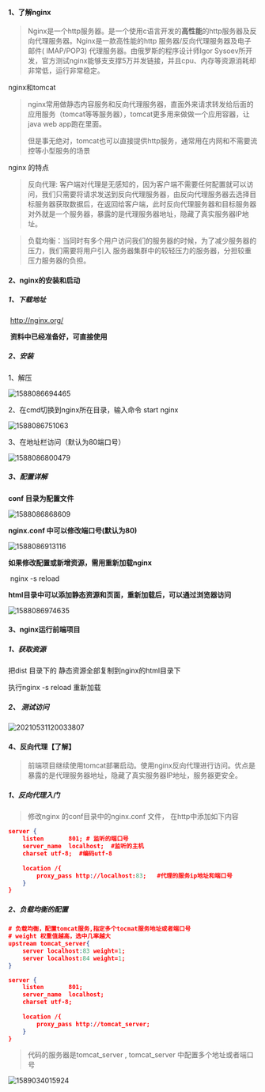 #### 1、了解nginx

> Nginx是一个http服务器。是一个使用c语言开发的**高性能**的http服务器及反向代理服务器。Nginx是一款高性能的http 服务器/反向代理服务器及电子邮件( IMAP/POP3) 代理服务器。由俄罗斯的程序设计师Igor Sysoev所开发，官方测试nginx能够支支撑5万并发链接，并且cpu、内存等资源消耗却非常低，运行非常稳定。

nginx和tomcat

>   nginx常用做静态内容服务和反向代理服务器，直面外来请求转发给后面的应用服务（tomcat等等服务器），tomcat更多用来做做一个应用容器，让java web app跑在里面。
>
>   但是事无绝对，tomcat也可以直接提供http服务，通常用在内网和不需要流控等小型服务的场景  

nginx 的特点

> 反向代理: 客户端对代理是无感知的，因为客户端不需要任何配置就可以访问，我们只需要将请求发送到反向代理服务器，由反向代理服务器去选择目标服务器获取数据后，在返回给客户端，此时反向代理服务器和目标服务器对外就是一个服务器，暴露的是代理服务器地址，隐藏了真实服务器IP地址。

> 负载均衡：当同时有多个用户访问我们的服务器的时候，为了减少服务器的压力，我们需要将用户引入
> 服务器集群中的较轻压力的服务器，分担较重压力服务器的负担。

#### 2、nginx的安装和启动

##### 1、下载地址

​		http://nginx.org/

​		**资料中已经准备好，可直接使用**

##### 2、安装

1、解压

![1588086694465](img/1588086694465.png)	

2、在cmd切换到nginx所在目录，输入命令 start nginx 

![1588086751063](img/1588086751063.png)	

3、在地址栏访问（默认为80端口号）

![1588086800479](img/1588086800479.png)

##### 3、配置详解

**conf 目录为配置文件**

![1588086868609](img/1588086868609.png)

**nginx.conf 中可以修改端口号(默认为80)**

![1588086913116](img/1588086913116.png)

**如果修改配置或新增资源，需用重新加载nginx**

​	nginx -s reload

**html目录中可以添加静态资源和页面，重新加载后，可以通过浏览器访问**

![1588086974635](img/1588086974635.png)

#### 3、nginx运行前端项目

##### 1、获取资源

把dist  目录下的 静态资源全部复制到nginx的html目录下 

执行nginx -s reload  重新加载

##### 2、 测试访问

![20210531120033807](img/20210531120033807.png)

#### 4、反向代理【了解】

> 前端项目继续使用tomcat部署启动。使用nginx反向代理进行访问。优点是暴露的是代理服务器地址，隐藏了真实服务器IP地址，服务器更安全。

##### 1、反向代理入门

> 修改nginx 的conf目录中的nginx.conf 文件， 在http中添加如下内容

```json
server {
	listen       801; # 监听的端口号
	server_name  localhost;  #监听的主机
	charset utf-8;  #编码utf-8
 
	location /{
		proxy_pass http://localhost:83;   #代理的服务ip地址和端口号
	}
}
```

##### 2、负载均衡的配置

```json
# 负载均衡，配置tomcat服务,指定多个tocmat服务地址或者端口号
# weight 权重值越高，选中几率越大
upstream tomcat_server{
	server localhost:83 weight=1;
	server localhost:84 weight=1;
}

server {
	listen       801;
	server_name  localhost;
	charset utf-8;
 
	location /{
		proxy_pass http://tomcat_server;
	}
}
```

> 代码的服务器是tomcat_server , tomcat_server 中配置多个地址或者端口号

![1589034015924](img/1589034015924.png)